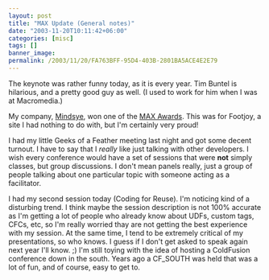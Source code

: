 ```yaml
---
layout: post
title: "MAX Update (General notes)"
date: "2003-11-20T10:11:42+06:00"
categories: [misc]
tags: []
banner_image: 
permalink: /2003/11/20/FA763BFF-95D4-403B-2801BA5ACE4E2E79
---
```


The keynote was rather funny today, as it is every year. Tim Buntel is hilarious, and a pretty good guy as well. (I used to work for him when I was at Macromedia.)

My company, <a href="http://www.mindseye.com">Mindsye</a>, won one of the <a href="http://www.macromedia.com/macromedia/proom/pr/2003/max_awards.html">MAX Awards</a>. This was for Footjoy, a site I had nothing to do with, but I'm certainly very proud!

I had my little Geeks of a Feather meeting last night and got some decent turnout. I have to say that I <i>really</i> like just talking with other developers. I wish every conference would have a set of sessions that were <b>not</b> simply classes, but group discussions. I don't mean panels really, just a group of people talking about one particular topic with someone acting as a facilitator.

I had my second session today (Coding for Reuse). I'm noticing kind of a disturbing trend. I think maybe the session description is not 100% accurate as I'm getting a lot of people who already know about UDFs, custom tags, CFCs, etc, so I'm really worried thay are not getting the best experience with my session. At the same time, I tend to be extremely critical of my presentations, so who knows. I guess if I don't get asked to speak again next year I'll know. ;) I'm still toying with the idea of hosting a ColdFusion conference down in the south. Years ago a CF_SOUTH was held that was a lot of fun, and of course, easy to get to.